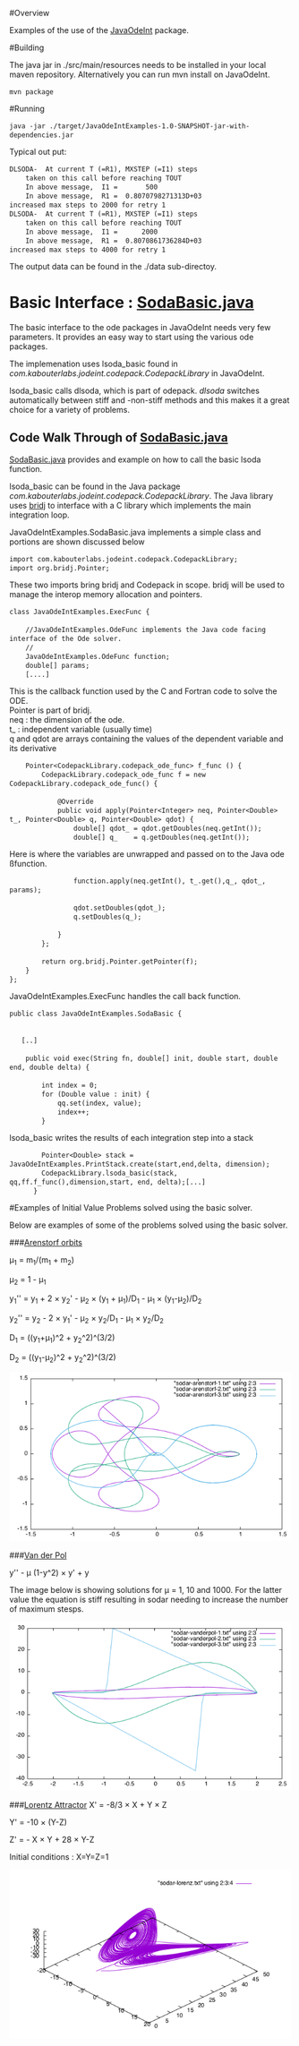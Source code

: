 #Overview

Examples of the use of the [JavaOdeInt](https://github.com/fons/JavaOdeInt) package.

#Building

The java jar in ./src/main/resources needs to be installed in your local maven repository.
Alternatively you can run mvn install on JavaOdeInt.

    mvn package

#Running

    java -jar ./target/JavaOdeIntExamples-1.0-SNAPSHOT-jar-with-dependencies.jar

Typical out put:

 
    DLSODA-  At current T (=R1), MXSTEP (=I1) steps
        taken on this call before reaching TOUT
        In above message,  I1 =       500
        In above message,  R1 =  0.8070798271313D+03
    increased max steps to 2000 for retry 1
    DLSODA-  At current T (=R1), MXSTEP (=I1) steps
        taken on this call before reaching TOUT
        In above message,  I1 =      2000
        In above message,  R1 =  0.8070861736284D+03
    increased max steps to 4000 for retry 1
    


The output data can be found in the ./data sub-directoy.

# Basic Interface : [SodaBasic.java](SodaBasic.java)



The basic interface to the ode packages in JavaOdeInt needs very few parameters. It provides an easy way to start using the various ode packages.

The implemenation uses lsoda_basic found in *com.kabouterlabs.jodeint.codepack.CodepackLibrary* in JavaOdeInt.

lsoda_basic calls dlsoda, which is part of odepack. *dlsoda* switches automatically between stiff and -non-stiff methods and this makes it a great choice for a variety of problems.
 
## Code Walk Through of [SodaBasic.java](SodaBasic.java)

[SodaBasic.java](SodaBasic.java) provides and example on how to call the basic lsoda function.

lsoda\_basic  can be found in the Java package _com.kabouterlabs.jodeint.codepack.CodepackLibrary_. The Java library uses [bridj](https://github.com/nativelibs4java/BridJ) to interface with a C library which implements the main integration loop. 

JavaOdeIntExamples.SodaBasic.java implements a simple class and portions are shown discussed below



    import com.kabouterlabs.jodeint.codepack.CodepackLibrary;
    import org.bridj.Pointer;
    
These two imports bring bridj and Codepack in scope. bridj will be used to manage the interop memory allocation and pointers.

    class JavaOdeIntExamples.ExecFunc {
    
        //JavaOdeIntExamples.OdeFunc implements the Java code facing interface of the Ode solver.
        //
        JavaOdeIntExamples.OdeFunc function;
        double[] params;
        [....]

This is the callback function used by the C and Fortran code to solve the ODE.
<br>Pointer is part of bridj.
<br>neq : the dimension of the ode.
<br>t_ : independent variable (usually time)
<br>q and qdot are arrays containing the values of the dependent variable and its derivative
        
        Pointer<CodepackLibrary.codepack_ode_func> f_func () {
            CodepackLibrary.codepack_ode_func f = new CodepackLibrary.codepack_ode_func() {
    
                @Override
                public void apply(Pointer<Integer> neq, Pointer<Double> t_, Pointer<Double> q, Pointer<Double> qdot) {
                    double[] qdot_ = qdot.getDoubles(neq.getInt());
                    double[] q_    = q.getDoubles(neq.getInt());
Here is where the variables are unwrapped and passed on to the Java ode ßfunction.

                    function.apply(neq.getInt(), t_.get(),q_, qdot_, params);
      
                    qdot.setDoubles(qdot_);
                    q.setDoubles(q_);
    
                }
            };
           
            return org.bridj.Pointer.getPointer(f);
        }
    };
    
  
   JavaOdeIntExamples.ExecFunc handles the call back function.
  
    public class JavaOdeIntExamples.SodaBasic {
    
    
       [..]
           
        public void exec(String fn, double[] init, double start, double end, double delta) {
    
            int index = 0;
            for (Double value : init) {
                qq.set(index, value);
                index++;
            }
lsoda_basic writes the results of each integration step into a stack
            
            Pointer<Double> stack = JavaOdeIntExamples.PrintStack.create(start,end,delta, dimension);
            CodepackLibrary.lsoda_basic(stack, qq,ff.f_func(),dimension,start, end, delta);[...]
          }
    

#Examples of Initial Value Problems solved using the basic solver.

Below are examples of some of the problems solved using the basic solver.

###[Arenstorf orbits](Arenstorf.java)

&mu;<sub>1</sub> = m<sub>1</sub>/(m<sub>1</sub> + m<sub>2</sub>)

&mu;<sub>2</sub> = 1 - &mu;<sub>1</sub>
 
y<sub>1</sub>'' = y<sub>1</sub> + 2 &times; y<sub>2</sub>' - &mu;<sub>2</sub> &times; (y<sub>1</sub> + &mu;<sub>1</sub>)/D<sub>1</sub> - &mu;<sub>1</sub> &times; (y<sub>1</sub>-&mu;<sub>2</sub>)/D<sub>2</sub>

y<sub>2</sub>'' = y<sub>2</sub> - 2 &times; y<sub>1</sub>' - &mu;<sub>2</sub> &times; y<sub>2</sub>/D<sub>1</sub> - &mu;<sub>1</sub> &times; y<sub>2</sub>/D<sub>2</sub>

D<sub>1</sub> = ((y<sub>1</sub>+&mu;<sub>1</sub>)^2 + y<sub>2</sub>^2)^(3/2)

D<sub>2</sub> = ((y<sub>1</sub>-&mu;<sub>2</sub>)^2 + y<sub>2</sub>^2)^(3/2)

![arenstorf orbit](/images/arenstorf-1.png)

###[Van der Pol](VanderPol.java)

y'' - &mu; (1-y^2) &times; y' + y

The image below is showing solutions for &mu; = 1, 10 and 1000. For the latter value the equation is stiff resulting in sodar needing to increase the number of maximum stesps.

![vanderpol ](/images/vanderpol.png)

###[Lorentz Attractor](LorentzModel.java)
X' = -8/3 &times; X + Y &times; Z

Y' = -10 &times; (Y-Z)

Z' = - X &times; Y + 28 &times; Y-Z

Initial conditions : X=Y=Z=1

![lorentz 3d](/images/lorentz-3.png)